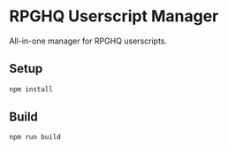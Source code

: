# RPGHQ Userscript Manager

All-in-one manager for RPGHQ userscripts.

## Setup

```bash
npm install
```

## Build

```bash
npm run build
```
